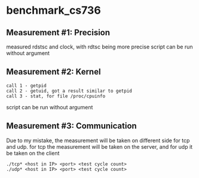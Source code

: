 # benchmark_cs736

## Measurement #1: Precision
measured rdstsc and clock, with rdtsc being more precise
script can be run without argument
## Measurement #2: Kernel
```
call 1 - getpid
call 2 - getuid, got a result similar to getpid
call 3 - stat, for file /proc/cpuinfo
```
script can be run without argument
## Measurement #3: Communication
Due to my mistake, the measurement will be taken on different side for tcp and udp.
for tcp the measurement will be taken on the server, and for udp it be taken on the client

```
./tcp* <host in IP> <port> <test cycle count>
./udp* <host in IP> <port> <test cycle count>
```
